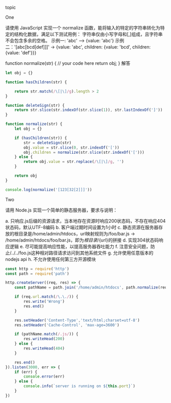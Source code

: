 topic

One

请使用 JavaScript 实现一个 normalize 函数，能将输入的特定的字符串转化为特定的结构化数据，满足以下测试用例： 字符串仅由小写字母和[,]组成，且字符串不会包含多余的空格。 示例一: 'abc' --> {value: 'abc'} 示例二：'[abc[bcd[def]]]' -> {value: 'abc', children: {value: 'bcd', children: {value: 'def'}}}

function normalize(str) {
    // your code here
    return obj;
}
解答
```JavaScript
let obj = {}

function hasChildren(str) {

    return str.match(/\[|\]/g).length > 2
}

function deleteSign(str) {
    return str.slice(str.indexOf(str.slice(1)), str.lastIndexOf(']'))
}

function normalize(str) {
    let obj = {}

    if (hasChildren(str)) {
        str = deleteSign(str)
        obj.value = str.slice(0, str.indexOf('['))
        obj.children = normalize(str.slice(str.indexOf('[')))
    } else {
        return obj.value = str.replace(/\[|\]/g, '')
    }

    return obj
}

console.log(normalize('[123[32[2]]]'))
```
Two

请用 Node.js 实现一个简单的静态服务器，要求与说明：

a. 只响应.js后缀的资源请求，当本地存在资源时响应200状态码，不存在响应404状态码，默认UTF-8编码 b. 客户端过期时间设置为1小时 c. 静态资源在服务器存放的根目录是/home/admin/htdocs，url映射规则为/foo/bar.js -> /home/admin/htdocs/foo/bar.js，即为${根目录}/${url}的拼接 d. 实现304状态码响应逻辑 e. 尽可能提高响应性能，以提高服务器吞吐能力 f. 注意安全问题，防止/../../foo.js这种相对路径请求访问到其他系统文件 g. 允许使用任意版本的nodejs api h. 不允许使用任何第三方开源模块
```JavaScript
const http = require('http')
const path = require('path')

http.createServer((req, res) => {
    const pathName = path.join('/home/admin/htdocs', path.normalize(req.url))

    if (req.url.match(/\.\./)) {
        res.write('Wrong')
        res.end()
    }

    res.setHeader('Content-Type','text/html;charset=utf-8')
    res.setHeader('Cache-Control', 'max-age=3600')

    if (pathName.match(/.js/)) {
        res.writeHead(200)
    } else {
        res.writeHead(404)
    }

    res.end()
}).listen(3000, err => {
    if (err) {
        console.error(err)
    } else {
        console.info(`server is running on ${this.port}`)
    }
})
```